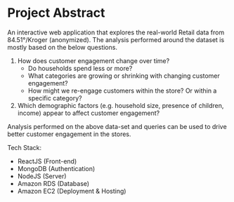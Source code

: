 # Project Abstract

An interactive web application that explores the real-world Retail data from 84.51°/Kroger (anonymized). 
The analysis performed around the dataset is mostly based on the below questions.
1. How does customer engagement change over time?
	- Do households spend less or more?
	- What categories are growing or shrinking with changing customer engagement?
	- How might we re-engage customers within the store? Or within a specific category?
2. Which demographic factors (e.g. household size, presence of children, income) appear to affect customer engagement?

Analysis performed on the above data-set and queries can be used to drive better customer engagement in the stores.

Tech Stack:
- ReactJS (Front-end)
- MongoDB (Authentication)
- NodeJS (Server)
- Amazon RDS (Database)
- Amazon EC2 (Deployment & Hosting)
